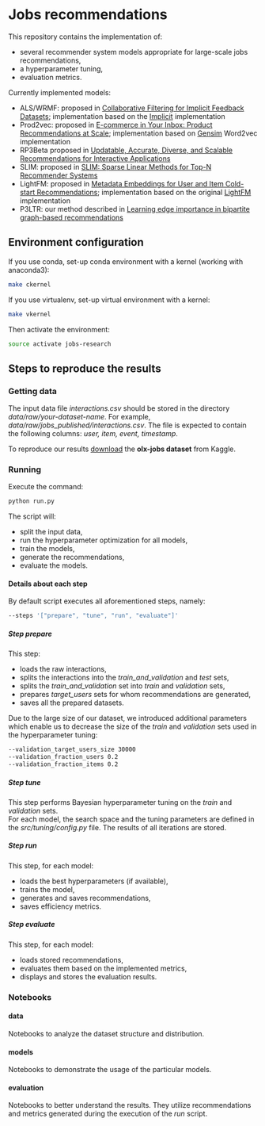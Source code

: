 Jobs recommendations
==============================

This repository contains the implementation of:

- several recommender system models appropriate
for large-scale jobs recommendations,
- a hyperparameter tuning,
- evaluation metrics.

Currently implemented models:

- ALS/WRMF: proposed in [Collaborative Filtering for Implicit Feedback Datasets](https://www.researchgate.net/publication/220765111_Collaborative_Filtering_for_Implicit_Feedback_Datasets);
  implementation based on the [Implicit](https://implicit.readthedocs.io/en/latest/als.html) implementation
- Prod2vec: proposed in [E-commerce in Your Inbox: Product Recommendations at Scale](https://www.researchgate.net/publication/304350592_E-commerce_in_Your_Inbox_Product_Recommendations_at_Scale);
  implementation based on [Gensim](https://github.com/RaRe-Technologies/gensim) Word2vec implementation
- RP3Beta proposed in [Updatable, Accurate, Diverse, and Scalable Recommendations for Interactive Applications](https://www.researchgate.net/publication/312430075_Updatable_Accurate_Diverse_and_Scalable_Recommendations_for_Interactive_Applications)
- SLIM: proposed in [SLIM: Sparse Linear Methods for Top-N Recommender Systems](https://www.researchgate.net/publication/220765374_SLIM_Sparse_Linear_Methods_for_Top-N_Recommender_Systems)
- LightFM: proposed in [Metadata Embeddings for User and Item Cold-start Recommendations](https://www.researchgate.net/publication/280589936_Metadata_Embeddings_for_User_and_Item_Cold-start_Recommendations);
  implementation based on the original [LightFM](https://github.com/lyst/lightfm) implementation
- P3LTR: our method described in [Learning edge importance in bipartite graph-based recommendations](https://annals-csis.org/proceedings/2022/drp/191.html)
  
## Environment configuration

If you use conda, set-up conda environment with a kernel (working with anaconda3):

 ```bash
 make ckernel
 ```

If you use virtualenv, set-up virtual environment with a kernel:

 ```bash
 make vkernel
 ```

Then activate the environment:

 ```bash
source activate jobs-research
 ```

## Steps to reproduce the results

### Getting data

The input data file *interactions.csv* should be stored in the directory *data/raw/your-dataset-name*.
For example, *data/raw/jobs_published/interactions.csv*.
The file is expected to contain the following columns: *user, item, event, timestamp*.

To reproduce our results [download](https://www.kaggle.com/datasets/olxdatascience/olx-jobs-interactions) the
**olx-jobs dataset** from Kaggle.

### Running

Execute the command:

```bash
python run.py
 ```

The script will:

- split the input data,
- run the hyperparameter optimization for all models,
- train the models,
- generate the recommendations,
- evaluate the models. <br>

#### Details about each step

By default script executes all aforementioned steps, namely:

```bash
--steps '["prepare", "tune", "run", "evaluate"]'
 ```

##### Step *prepare*

This step:

- loads the raw interactions,
- splits the interactions into the *train_and_validation* and *test* sets,
- splits the *train_and_validation* set into *train* and *validation* sets,
- prepares *target_users* sets for whom recommendations are generated,
- saves all the prepared datasets.

Due to the large size of our dataset, we introduced additional parameters which enable us
to decrease the size of the *train* and *validation* sets used in the hyperparameter tuning:

```bash
--validation_target_users_size 30000
--validation_fraction_users 0.2
--validation_fraction_items 0.2
 ```

##### Step *tune*

This step performs Bayesian hyperparameter tuning on the *train* and *validation* sets.
<br>
For each model, the search space and the tuning parameters are defined in the *src/tuning/config.py* file.
The results of all iterations are stored.

##### Step *run*

This step, for each model:

- loads the best hyperparameters (if available),
- trains the model,
- generates and saves recommendations,
- saves efficiency metrics.

##### Step *evaluate*

This step, for each model:

- loads stored recommendations,
- evaluates them based on the implemented metrics,
- displays and stores the evaluation results.

### Notebooks

#### data

Notebooks to analyze the dataset structure and distribution.

#### models

Notebooks to demonstrate the usage of the particular models.

#### evaluation

Notebooks to better understand the results.
They utilize recommendations and metrics generated during the execution of the *run* script.

